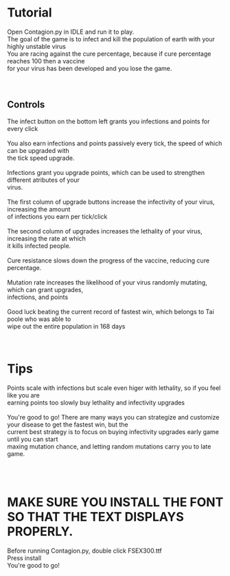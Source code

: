 # Tutorial
Open Contagion.py in IDLE and run it to play. <br /> 
The goal of the game is to infect and kill the population of earth with your highly unstable virus <br /> 
You are racing against the cure percentage, because if cure percentage reaches 100 then a vaccine <br /> 
for your virus has been developed and you lose the game. <br /> 
<br /> 
<br /> 
## Controls
The infect button on the bottom left grants you infections and points for every click <br /> 
<br /> 
You also earn infections and points passively every tick, the speed of which can be upgraded with <br /> 
the tick speed upgrade. <br /> 
<br /> 
Infections grant you upgrade points, which can be used to strengthen different atributes of your <br /> 
virus. <br /> 
<br /> 
The first column of upgrade buttons increase the infectivity of your virus, increasing the amount <br /> 
of infections you earn per tick/click <br /> 
<br /> 
The second column of upgrades increases the lethality of your virus, increasing the rate at which <br /> 
it kills infected people. <br /> 
<br /> 
Cure resistance slows down the progress of the vaccine, reducing cure percentage. <br /> 
<br /> 
Mutation rate increases the likelihood of your virus randomly mutating, which can grant upgrades, <br /> 
infections, and points <br /> 
<br /> 
Good luck beating the current record of fastest win, which belongs to Tai poole who was able to <br /> 
wipe out the entire population in 168 days <br /> 
<br /> 
<br /> 
# Tips
Points scale with infections but scale even higer with lethality, so if you feel like you are <br /> 
earning points too slowly buy lethality and infectivity upgrades <br /> 
<br /> 
You're good to go!
There are many ways you can strategize and customize your disease to get the fastest win, but the <br /> 
current best strategy is to focus on buying infectivity upgrades early game until you can start <br /> 
maxing mutation chance, and letting random mutations carry you to late game.


<br /> 
<br /> 

# MAKE SURE YOU INSTALL THE FONT SO THAT THE TEXT DISPLAYS PROPERLY. 
Before running Contagion.py, double click FSEX300.ttf <br /> 
Press install <br /> 
You're good to go!
